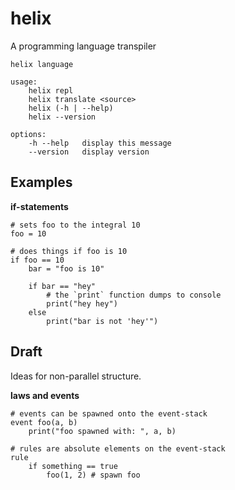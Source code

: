 # helix
A programming language transpiler

```
helix language

usage:
    helix repl
    helix translate <source>
    helix (-h | --help)
    helix --version

options:
    -h --help   display this message
    --version   display version
```

## Examples

**if-statements**
```helix
# sets foo to the integral 10
foo = 10

# does things if foo is 10
if foo == 10
    bar = "foo is 10"

    if bar == "hey"
        # the `print` function dumps to console
        print("hey hey")
    else
        print("bar is not 'hey'")
```

## Draft

Ideas for non-parallel structure.

**laws and events**
```helix
# events can be spawned onto the event-stack
event foo(a, b)
    print("foo spawned with: ", a, b)

# rules are absolute elements on the event-stack
rule
    if something == true
        foo(1, 2) # spawn foo
```
